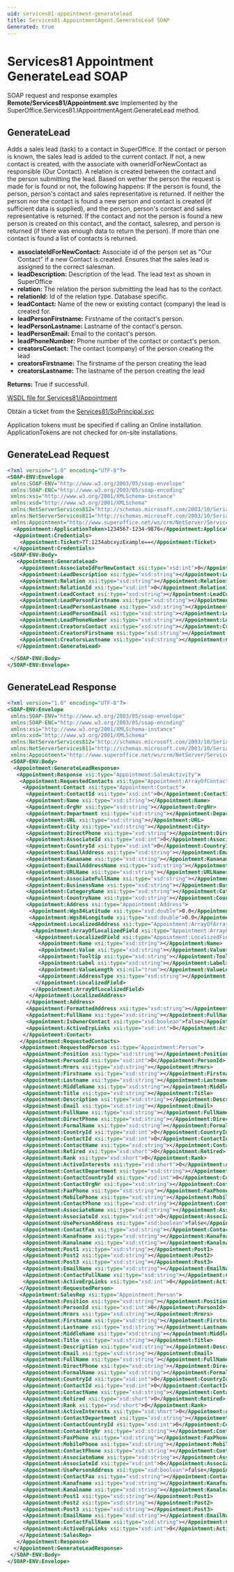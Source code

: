 ```yaml
---
uid: services81-appointment-generatelead
title: Services81.AppointmentAgent.GenerateLead SOAP
Generated: true
---
```


# Services81 Appointment GenerateLead SOAP

SOAP request and response examples **Remote/Services81/Appointment.svc**
Implemented by the <see cref="M:SuperOffice.Services81.IAppointmentAgent.GenerateLead">SuperOffice.Services81.IAppointmentAgent.GenerateLead</see> method.

## GenerateLead

Adds a sales lead (task) to a contact in SuperOffice. If the contact or person is known, the sales lead is added to the current contact. If not, a new contact is created, with the associate with ownerIdForNewContact as responsible (Our Contact). A relation is created between the contact and the person submitting the lead. Based on wether the person the request is made for is found or not, the following happens: If the person is found, the person, person's contact and sales representative is returned. If neither the person nor the contact is found a new person and contact is created (if sufficient data is supplied), and the person, person's contact and sales representative is returned. If the contact and not the person is found a new person is created on this contact, and the contact, salesrep, and person is returned (if there was enough data to return the person). If more than one contact is found a list of contacts is returned.

* **associateIdForNewContact:** Associate id of the person set as "Our Contact" if a new Contact is created. Ensures that the sales lead is assigned to the correct salesman.
* **leadDescription:** Description of the lead. The lead text as shown in SuperOffice
* **relation:** The relation the person submitting the lead has to the contact.
* **relationId:** Id of the relation type. Database specific.
* **leadContact:** Name of the new or existing contact (company) the lead is created for.
* **leadPersonFirstname:** Firstname of the contact's person.
* **leadPersonLastname:** Lastname of the contact's person.
* **leadPersonEmail:** Email to the contact's person.
* **leadPhoneNumber:** Phone number of the contact or contact's person.
* **creatorsContact:** The contact (company) of the person creating the lead
* **creatorsFirstname:** The firstname of the person creating the lead
* **creatorsLastname:** The lastname of the person creating the lead

**Returns:** True if successfull.


[WSDL file for Services81/Appointment](../Services81-Appointment.md)

Obtain a ticket from the [Services81/SoPrincipal.svc](../SoPrincipal/SoPrincipal.md)

Application tokens must be specified if calling an Online installation. ApplicationTokens are not checked for on-site installations.

## GenerateLead Request

```xml
<?xml version="1.0" encoding="UTF-8"?>
<SOAP-ENV:Envelope
 xmlns:SOAP-ENV="http://www.w3.org/2003/05/soap-envelope"
 xmlns:SOAP-ENC="http://www.w3.org/2003/05/soap-encoding"
 xmlns:xsi="http://www.w3.org/2001/XMLSchema-instance"
 xmlns:xsd="http://www.w3.org/2001/XMLSchema"
 xmlns:NetServerServices812="http://schemas.microsoft.com/2003/10/Serialization/Arrays"
 xmlns:NetServerServices811="http://schemas.microsoft.com/2003/10/Serialization/"
 xmlns:Appointment="http://www.superoffice.net/ws/crm/NetServer/Services81">
  <Appointment:ApplicationToken>1234567-1234-9876</Appointment:ApplicationToken>
  <Appointment:Credentials>
    <Appointment:Ticket>7T:1234abcxyzExample==</Appointment:Ticket>
  </Appointment:Credentials>
 <SOAP-ENV:Body>
   <Appointment:GenerateLead>
    <Appointment:AssociateIdForNewContact xsi:type="xsd:int">0</Appointment:AssociateIdForNewContact>
    <Appointment:LeadDescription xsi:type="xsd:string"></Appointment:LeadDescription>
    <Appointment:Relation xsi:type="xsd:string"></Appointment:Relation>
    <Appointment:RelationId xsi:type="xsd:int">0</Appointment:RelationId>
    <Appointment:LeadContact xsi:type="xsd:string"></Appointment:LeadContact>
    <Appointment:LeadPersonFirstname xsi:type="xsd:string"></Appointment:LeadPersonFirstname>
    <Appointment:LeadPersonLastname xsi:type="xsd:string"></Appointment:LeadPersonLastname>
    <Appointment:LeadPersonEmail xsi:type="xsd:string"></Appointment:LeadPersonEmail>
    <Appointment:LeadPhoneNumber xsi:type="xsd:string"></Appointment:LeadPhoneNumber>
    <Appointment:CreatorsContact xsi:type="xsd:string"></Appointment:CreatorsContact>
    <Appointment:CreatorsFirstname xsi:type="xsd:string"></Appointment:CreatorsFirstname>
    <Appointment:CreatorsLastname xsi:type="xsd:string"></Appointment:CreatorsLastname>
   </Appointment:GenerateLead>

 </SOAP-ENV:Body>
</SOAP-ENV:Envelope>

```


## GenerateLead Response

```xml
<?xml version="1.0" encoding="UTF-8"?>
<SOAP-ENV:Envelope
 xmlns:SOAP-ENV="http://www.w3.org/2003/05/soap-envelope"
 xmlns:SOAP-ENC="http://www.w3.org/2003/05/soap-encoding"
 xmlns:xsi="http://www.w3.org/2001/XMLSchema-instance"
 xmlns:xsd="http://www.w3.org/2001/XMLSchema"
 xmlns:NetServerServices812="http://schemas.microsoft.com/2003/10/Serialization/Arrays"
 xmlns:NetServerServices811="http://schemas.microsoft.com/2003/10/Serialization/"
 xmlns:Appointment="http://www.superoffice.net/ws/crm/NetServer/Services81">
 <SOAP-ENV:Body>
  <Appointment:GenerateLeadResponse>
   <Appointment:Response xsi:type="Appointment:SalesActivity">
    <Appointment:RequestedContacts xsi:type="Appointment:ArrayOfContact">
     <Appointment:Contact xsi:type="Appointment:Contact">
      <Appointment:ContactId xsi:type="xsd:int">0</Appointment:ContactId>
      <Appointment:Name xsi:type="xsd:string"></Appointment:Name>
      <Appointment:OrgNr xsi:type="xsd:string"></Appointment:OrgNr>
      <Appointment:Department xsi:type="xsd:string"></Appointment:Department>
      <Appointment:URL xsi:type="xsd:string"></Appointment:URL>
      <Appointment:City xsi:type="xsd:string"></Appointment:City>
      <Appointment:DirectPhone xsi:type="xsd:string"></Appointment:DirectPhone>
      <Appointment:AssociateId xsi:type="xsd:int">0</Appointment:AssociateId>
      <Appointment:CountryId xsi:type="xsd:int">0</Appointment:CountryId>
      <Appointment:EmailAddress xsi:type="xsd:string"></Appointment:EmailAddress>
      <Appointment:Kananame xsi:type="xsd:string"></Appointment:Kananame>
      <Appointment:EmailAddressName xsi:type="xsd:string"></Appointment:EmailAddressName>
      <Appointment:URLName xsi:type="xsd:string"></Appointment:URLName>
      <Appointment:AssociateFullName xsi:type="xsd:string"></Appointment:AssociateFullName>
      <Appointment:BusinessName xsi:type="xsd:string"></Appointment:BusinessName>
      <Appointment:CategoryName xsi:type="xsd:string"></Appointment:CategoryName>
      <Appointment:CountryName xsi:type="xsd:string"></Appointment:CountryName>
      <Appointment:Address xsi:type="Appointment:Address">
       <Appointment:Wgs84Latitude xsi:type="xsd:double">0.0</Appointment:Wgs84Latitude>
       <Appointment:Wgs84Longitude xsi:type="xsd:double">0.0</Appointment:Wgs84Longitude>
       <Appointment:LocalizedAddress xsi:type="Appointment:ArrayOfArrayOfLocalizedField">
        <Appointment:ArrayOfLocalizedField xsi:type="Appointment:ArrayOfLocalizedField">
         <Appointment:LocalizedField xsi:type="Appointment:LocalizedField">
          <Appointment:Name xsi:type="xsd:string"></Appointment:Name>
          <Appointment:Value xsi:type="xsd:string"></Appointment:Value>
          <Appointment:Tooltip xsi:type="xsd:string"></Appointment:Tooltip>
          <Appointment:Label xsi:type="xsd:string"></Appointment:Label>
          <Appointment:ValueLength xsi:nil="true"></Appointment:ValueLength>
          <Appointment:AddressType xsi:type="xsd:string"></Appointment:AddressType>
         </Appointment:LocalizedField>
        </Appointment:ArrayOfLocalizedField>
       </Appointment:LocalizedAddress>
      </Appointment:Address>
      <Appointment:FormattedAddress xsi:type="xsd:string"></Appointment:FormattedAddress>
      <Appointment:FullName xsi:type="xsd:string"></Appointment:FullName>
      <Appointment:IsOwnerContact xsi:type="xsd:boolean">false</Appointment:IsOwnerContact>
      <Appointment:ActiveErpLinks xsi:type="xsd:int">0</Appointment:ActiveErpLinks>
     </Appointment:Contact>
    </Appointment:RequestedContacts>
    <Appointment:RequestedPerson xsi:type="Appointment:Person">
     <Appointment:Position xsi:type="xsd:string"></Appointment:Position>
     <Appointment:PersonId xsi:type="xsd:int">0</Appointment:PersonId>
     <Appointment:Mrmrs xsi:type="xsd:string"></Appointment:Mrmrs>
     <Appointment:Firstname xsi:type="xsd:string"></Appointment:Firstname>
     <Appointment:Lastname xsi:type="xsd:string"></Appointment:Lastname>
     <Appointment:MiddleName xsi:type="xsd:string"></Appointment:MiddleName>
     <Appointment:Title xsi:type="xsd:string"></Appointment:Title>
     <Appointment:Description xsi:type="xsd:string"></Appointment:Description>
     <Appointment:Email xsi:type="xsd:string"></Appointment:Email>
     <Appointment:FullName xsi:type="xsd:string"></Appointment:FullName>
     <Appointment:DirectPhone xsi:type="xsd:string"></Appointment:DirectPhone>
     <Appointment:FormalName xsi:type="xsd:string"></Appointment:FormalName>
     <Appointment:CountryId xsi:type="xsd:int">0</Appointment:CountryId>
     <Appointment:ContactId xsi:type="xsd:int">0</Appointment:ContactId>
     <Appointment:ContactName xsi:type="xsd:string"></Appointment:ContactName>
     <Appointment:Retired xsi:type="xsd:short">0</Appointment:Retired>
     <Appointment:Rank xsi:type="xsd:short">0</Appointment:Rank>
     <Appointment:ActiveInterests xsi:type="xsd:short">0</Appointment:ActiveInterests>
     <Appointment:ContactDepartment xsi:type="xsd:string"></Appointment:ContactDepartment>
     <Appointment:ContactCountryId xsi:type="xsd:int">0</Appointment:ContactCountryId>
     <Appointment:ContactOrgNr xsi:type="xsd:string"></Appointment:ContactOrgNr>
     <Appointment:FaxPhone xsi:type="xsd:string"></Appointment:FaxPhone>
     <Appointment:MobilePhone xsi:type="xsd:string"></Appointment:MobilePhone>
     <Appointment:ContactPhone xsi:type="xsd:string"></Appointment:ContactPhone>
     <Appointment:AssociateName xsi:type="xsd:string"></Appointment:AssociateName>
     <Appointment:AssociateId xsi:type="xsd:int">0</Appointment:AssociateId>
     <Appointment:UsePersonAddress xsi:type="xsd:boolean">false</Appointment:UsePersonAddress>
     <Appointment:ContactFax xsi:type="xsd:string"></Appointment:ContactFax>
     <Appointment:Kanafname xsi:type="xsd:string"></Appointment:Kanafname>
     <Appointment:Kanalname xsi:type="xsd:string"></Appointment:Kanalname>
     <Appointment:Post1 xsi:type="xsd:string"></Appointment:Post1>
     <Appointment:Post2 xsi:type="xsd:string"></Appointment:Post2>
     <Appointment:Post3 xsi:type="xsd:string"></Appointment:Post3>
     <Appointment:EmailName xsi:type="xsd:string"></Appointment:EmailName>
     <Appointment:ContactFullName xsi:type="xsd:string"></Appointment:ContactFullName>
     <Appointment:ActiveErpLinks xsi:type="xsd:int">0</Appointment:ActiveErpLinks>
    </Appointment:RequestedPerson>
    <Appointment:SalesRep xsi:type="Appointment:Person">
     <Appointment:Position xsi:type="xsd:string"></Appointment:Position>
     <Appointment:PersonId xsi:type="xsd:int">0</Appointment:PersonId>
     <Appointment:Mrmrs xsi:type="xsd:string"></Appointment:Mrmrs>
     <Appointment:Firstname xsi:type="xsd:string"></Appointment:Firstname>
     <Appointment:Lastname xsi:type="xsd:string"></Appointment:Lastname>
     <Appointment:MiddleName xsi:type="xsd:string"></Appointment:MiddleName>
     <Appointment:Title xsi:type="xsd:string"></Appointment:Title>
     <Appointment:Description xsi:type="xsd:string"></Appointment:Description>
     <Appointment:Email xsi:type="xsd:string"></Appointment:Email>
     <Appointment:FullName xsi:type="xsd:string"></Appointment:FullName>
     <Appointment:DirectPhone xsi:type="xsd:string"></Appointment:DirectPhone>
     <Appointment:FormalName xsi:type="xsd:string"></Appointment:FormalName>
     <Appointment:CountryId xsi:type="xsd:int">0</Appointment:CountryId>
     <Appointment:ContactId xsi:type="xsd:int">0</Appointment:ContactId>
     <Appointment:ContactName xsi:type="xsd:string"></Appointment:ContactName>
     <Appointment:Retired xsi:type="xsd:short">0</Appointment:Retired>
     <Appointment:Rank xsi:type="xsd:short">0</Appointment:Rank>
     <Appointment:ActiveInterests xsi:type="xsd:short">0</Appointment:ActiveInterests>
     <Appointment:ContactDepartment xsi:type="xsd:string"></Appointment:ContactDepartment>
     <Appointment:ContactCountryId xsi:type="xsd:int">0</Appointment:ContactCountryId>
     <Appointment:ContactOrgNr xsi:type="xsd:string"></Appointment:ContactOrgNr>
     <Appointment:FaxPhone xsi:type="xsd:string"></Appointment:FaxPhone>
     <Appointment:MobilePhone xsi:type="xsd:string"></Appointment:MobilePhone>
     <Appointment:ContactPhone xsi:type="xsd:string"></Appointment:ContactPhone>
     <Appointment:AssociateName xsi:type="xsd:string"></Appointment:AssociateName>
     <Appointment:AssociateId xsi:type="xsd:int">0</Appointment:AssociateId>
     <Appointment:UsePersonAddress xsi:type="xsd:boolean">false</Appointment:UsePersonAddress>
     <Appointment:ContactFax xsi:type="xsd:string"></Appointment:ContactFax>
     <Appointment:Kanafname xsi:type="xsd:string"></Appointment:Kanafname>
     <Appointment:Kanalname xsi:type="xsd:string"></Appointment:Kanalname>
     <Appointment:Post1 xsi:type="xsd:string"></Appointment:Post1>
     <Appointment:Post2 xsi:type="xsd:string"></Appointment:Post2>
     <Appointment:Post3 xsi:type="xsd:string"></Appointment:Post3>
     <Appointment:EmailName xsi:type="xsd:string"></Appointment:EmailName>
     <Appointment:ContactFullName xsi:type="xsd:string"></Appointment:ContactFullName>
     <Appointment:ActiveErpLinks xsi:type="xsd:int">0</Appointment:ActiveErpLinks>
    </Appointment:SalesRep>
   </Appointment:Response>
  </Appointment:GenerateLeadResponse>
 </SOAP-ENV:Body>
</SOAP-ENV:Envelope>

```


